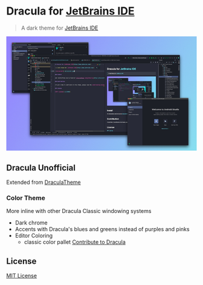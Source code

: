 # Dracula for [JetBrains IDE](https://www.jetbrains.com/)

> A dark theme for [JetBrains IDE](https://www.jetbrains.com/)

![Screenshot](./screenshot.jpg)

## Dracula Unofficial

Extended from [DraculaTheme](https://draculatheme.com/jetbrains)

### Color Theme

More inline with other Dracula Classic windowing systems

* Dark chrome
* Accents with Dracula's blues and greens instead of purples and pinks
* Editor Coloring
  * classic color pallet [Contribute to Dracula](https://draculatheme.com/contribute)

## License

[MIT License](./LICENSE)